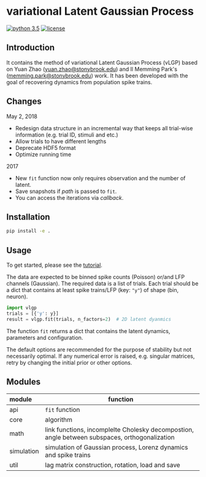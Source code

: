 # variational Latent Gaussian Process

[![python 3.5](https://img.shields.io/badge/python-3.5-blue.svg?style=flat-square)]()
[![license](https://img.shields.io/github/license/mashape/apistatus.svg?style=flat-square)]()

## Introduction

It contains the method of variational Latent Gaussian Process (vLGP) based on 
Yuan Zhao ([yuan.zhao@stonybrook.edu](yuan.zhao@stonybrook.edu])) and 
Il Memming Park's ([memming.park@stonybrook.edu](memming.park@stonybrook.edu)) work.
It has been developed with the goal of recovering dynamics from population spike trains. 

## Changes
May 2, 2018
- Redesign data structure in an incremental way that keeps all trial-wise information (e.g. trial ID, stimuli and etc.)
- Allow trials to have different lengths
- Deprecate HDF5 format
- Optimize running time

2017
- New ```fit``` function now only requires observation and the number of latent.
- Save snapshots if *path* is passed to ```fit```.
- You can access the iterations via *callback*.

## Installation

```bash
pip install -e .
```

## Usage
To get started, please see the [tutorial](notebook/tutorial.ipynb).

The data are expected to be binned spike counts (Poisson) or/and LFP channels (Gaussian).
The required data is a list of trials. 
Each trial should be a dict that contains at least spike trains/LFP (key: ```"y"```) of shape (bin, neuron).

```python
import vlgp
trials = [{'y': y}]
result = vlgp.fit(trials, n_factors=2)  # 2D latent dyanmics
```

The function ```fit``` returns a dict that contains the latent dynamics, parameters and configuration. 

The default options are recommended for the purpose of stability but not necessarily optimal.
If any numerical error is raised, e.g. singular matrices, retry by changing the initial prior or other options.
 
## Modules

| module     | function                                                                                      |
|:-----------|-----------------------------------------------------------------------------------------------|
| api        | ```fit``` function                                                                            |
| core       | algorithm                                                                                     |
| math       | link functions, incomplelte Cholesky decompostion, angle between subspaces, orthogonalization |
| simulation | simulation of Gaussian process, Lorenz dynamics and spike trains                              |
| util       | lag matrix construction, rotation, load and save                                              |
